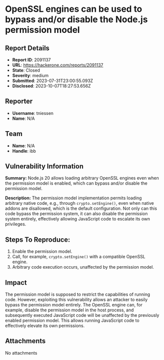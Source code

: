 # OpenSSL engines can be used to bypass and/or disable the Node.js permission model

## Report Details
- **Report ID**: 2091137
- **URL**: https://hackerone.com/reports/2091137
- **State**: Closed
- **Severity**: medium
- **Submitted**: 2023-07-31T23:00:55.093Z
- **Disclosed**: 2023-10-07T18:27:53.656Z

## Reporter
- **Username**: tniessen
- **Name**: N/A

## Team
- **Name**: N/A
- **Handle**: ibb

## Vulnerability Information
**Summary:** Node.js 20 allows loading arbitrary OpenSSL engines even when the permission model is enabled, which can bypass and/or disable the permission model.

**Description:** The permission model implementation permits loading arbitrary native code, e.g., through `crypto.setEngine()`, even when native addons are disallowed, which is the default configuration. Not only can this code bypass the permission system, it can also disable the permission system entirely, effectively allowing JavaScript code to escalate its own privileges.

## Steps To Reproduce:

  1. Enable the permission model.
  2. Call, for example, `crypto.setEngine()` with a compatible OpenSSL engine.
  3. Arbitrary code execution occurs, unaffected by the permission model.

## Impact

The permission model is supposed to restrict the capabilities of running code. However, exploiting this vulnerability allows an attacker to easily bypass the permission model entirely. The OpenSSL engine can, for example, disable the permission model in the host process, and subsequently executed JavaScript code will be unaffected by the previously enabled permission model. This allows running JavaScript code to effectively elevate its own permissions.

## Attachments
No attachments
